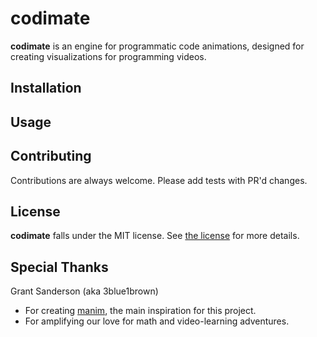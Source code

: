 # codimate
<!-- TODO: Some cool image here -->
**codimate** is an engine for programmatic code animations, designed for creating visualizations for programming videos.

## Installation
<!-- TODO -->

## Usage
<!-- TODO -->

## Contributing
Contributions are always welcome.
Please add tests with PR'd changes.

## License
**codimate** falls under the MIT license.
See [the license](LICENSE) for more details.

## Special Thanks
Grant Sanderson (aka 3blue1brown)
* For creating [manim](https://github.com/3b1b/manim), the main inspiration for this project.
* For amplifying our love for math and video-learning adventures.
